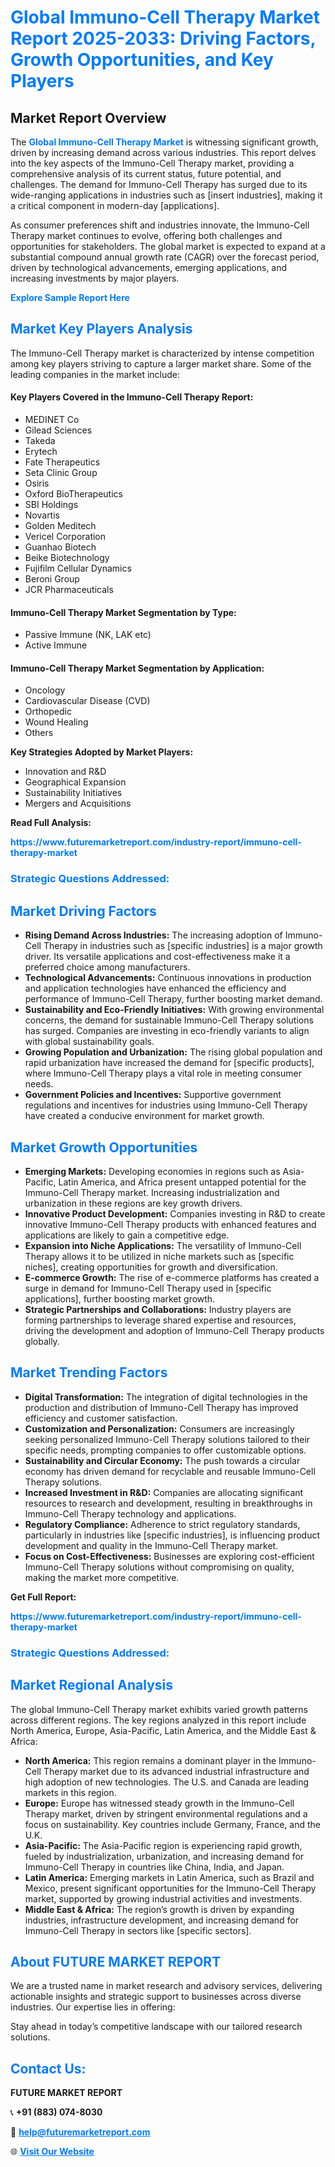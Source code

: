 <h1 style="color: #007BFF;">Global Immuno-Cell Therapy Market Report 2025-2033: Driving Factors, Growth Opportunities, and Key Players</h1>

<section id="overview">
<h2>Market Report Overview</h2>
<p>The <a href="https://www.futuremarketreport.com/industry-report/immuno-cell-therapy-market" style="color: #007BFF; text-decoration: none;"><strong>Global Immuno-Cell Therapy Market</strong></a> is witnessing significant growth, driven by increasing demand across various industries. This report delves into the key aspects of the Immuno-Cell Therapy market, providing a comprehensive analysis of its current status, future potential, and challenges. The demand for Immuno-Cell Therapy has surged due to its wide-ranging applications in industries such as [insert industries], making it a critical component in modern-day [applications].</p>
<p>As consumer preferences shift and industries innovate, the Immuno-Cell Therapy market continues to evolve, offering both challenges and opportunities for stakeholders. The global market is expected to expand at a substantial compound annual growth rate (CAGR) over the forecast period, driven by technological advancements, emerging applications, and increasing investments by major players.</p>
</section>

<section id="overview">
<p><a href="https://www.futuremarketreport.com/request-sample/reportId=79983" style="color: #007BFF; text-decoration: none;"><strong>Explore Sample Report Here</strong></a></p>
</section>

<section id="key-players">
<h2 style="color: #007BFF;">Market Key Players Analysis</h2>
<p>The Immuno-Cell Therapy market is characterized by intense competition among key players striving to capture a larger market share. Some of the leading companies in the market include:</p>
<h4>Key Players Covered in the Immuno-Cell Therapy Report:</h4>
<ul><li>MEDINET Co</li><li>Gilead Sciences</li><li>Takeda</li><li>Erytech</li><li>Fate Therapeutics</li><li>Seta Clinic Group</li><li>Osiris</li><li>Oxford BioTherapeutics</li><li>SBI Holdings</li><li>Novartis</li><li>Golden Meditech</li><li>Vericel Corporation</li><li>Guanhao Biotech</li><li>Beike Biotechnology</li><li>Fujifilm Cellular Dynamics</li><li>Beroni Group</li><li>JCR Pharmaceuticals</li></ul>
<h4>Immuno-Cell Therapy Market Segmentation by Type:</h4>
<ul><li>Passive Immune (NK, LAK etc)</li><li>Active Immune</li></ul>

<h4>Immuno-Cell Therapy Market Segmentation by Application:</h4>
<ul><li>Oncology</li><li>Cardiovascular Disease (CVD)</li><li>Orthopedic</li><li>Wound Healing</li><li>Others</li></ul>
<p><strong>Key Strategies Adopted by Market Players:</strong></p>
<ul>
<li>Innovation and R&D</li>
<li>Geographical Expansion</li>
<li>Sustainability Initiatives</li>
<li>Mergers and Acquisitions</li>
</ul>
</section>

<section>
<p><strong>Read Full Analysis: </strong></p><a href="https://www.futuremarketreport.com/industry-report/immuno-cell-therapy-market" style="color: #007BFF; text-decoration: none;"><strong>https://www.futuremarketreport.com/industry-report/immuno-cell-therapy-market</strong></a>
<h3 style="color: #007BFF;">Strategic Questions Addressed:</h3>
</section>

<section id="driving-factors">
<h2 style="color: #007BFF;">Market Driving Factors</h2>
<ul>
<li><strong>Rising Demand Across Industries:</strong> The increasing adoption of Immuno-Cell Therapy in industries such as [specific industries] is a major growth driver. Its versatile applications and cost-effectiveness make it a preferred choice among manufacturers.</li>
<li><strong>Technological Advancements:</strong> Continuous innovations in production and application technologies have enhanced the efficiency and performance of Immuno-Cell Therapy, further boosting market demand.</li>
<li><strong>Sustainability and Eco-Friendly Initiatives:</strong> With growing environmental concerns, the demand for sustainable Immuno-Cell Therapy solutions has surged. Companies are investing in eco-friendly variants to align with global sustainability goals.</li>
<li><strong>Growing Population and Urbanization:</strong> The rising global population and rapid urbanization have increased the demand for [specific products], where Immuno-Cell Therapy plays a vital role in meeting consumer needs.</li>
<li><strong>Government Policies and Incentives:</strong> Supportive government regulations and incentives for industries using Immuno-Cell Therapy have created a conducive environment for market growth.</li>
</ul>
</section>

<section id="growth-opportunities">
<h2 style="color: #007BFF;">Market Growth Opportunities</h2>
<ul>
<li><strong>Emerging Markets:</strong> Developing economies in regions such as Asia-Pacific, Latin America, and Africa present untapped potential for the Immuno-Cell Therapy market. Increasing industrialization and urbanization in these regions are key growth drivers.</li>
<li><strong>Innovative Product Development:</strong> Companies investing in R&D to create innovative Immuno-Cell Therapy products with enhanced features and applications are likely to gain a competitive edge.</li>
<li><strong>Expansion into Niche Applications:</strong> The versatility of Immuno-Cell Therapy allows it to be utilized in niche markets such as [specific niches], creating opportunities for growth and diversification.</li>
<li><strong>E-commerce Growth:</strong> The rise of e-commerce platforms has created a surge in demand for Immuno-Cell Therapy used in [specific applications], further boosting market growth.</li>
<li><strong>Strategic Partnerships and Collaborations:</strong> Industry players are forming partnerships to leverage shared expertise and resources, driving the development and adoption of Immuno-Cell Therapy products globally.</li>
</ul>
</section>

<section id="trending-factors">
<h2 style="color: #007BFF;">Market Trending Factors</h2>
<ul>
<li><strong>Digital Transformation:</strong> The integration of digital technologies in the production and distribution of Immuno-Cell Therapy has improved efficiency and customer satisfaction.</li>
<li><strong>Customization and Personalization:</strong> Consumers are increasingly seeking personalized Immuno-Cell Therapy solutions tailored to their specific needs, prompting companies to offer customizable options.</li>
<li><strong>Sustainability and Circular Economy:</strong> The push towards a circular economy has driven demand for recyclable and reusable Immuno-Cell Therapy solutions.</li>
<li><strong>Increased Investment in R&D:</strong> Companies are allocating significant resources to research and development, resulting in breakthroughs in Immuno-Cell Therapy technology and applications.</li>
<li><strong>Regulatory Compliance:</strong> Adherence to strict regulatory standards, particularly in industries like [specific industries], is influencing product development and quality in the Immuno-Cell Therapy market.</li>
<li><strong>Focus on Cost-Effectiveness:</strong> Businesses are exploring cost-efficient Immuno-Cell Therapy solutions without compromising on quality, making the market more competitive.</li>
</ul>
</section>

<section>
<p><strong>Get Full Report: </strong></p><a href="https://www.futuremarketreport.com/industry-report/immuno-cell-therapy-market" style="color: #007BFF; text-decoration: none;"><strong>https://www.futuremarketreport.com/industry-report/immuno-cell-therapy-market</strong></a>
<h3 style="color: #007BFF;">Strategic Questions Addressed:</h3>
</section>


<section id="regional-analysis">
<h2 style="color: #007BFF;">Market Regional Analysis</h2>
<p>The global Immuno-Cell Therapy market exhibits varied growth patterns across different regions. The key regions analyzed in this report include North America, Europe, Asia-Pacific, Latin America, and the Middle East & Africa:</p>
<ul>
<li><strong>North America:</strong> This region remains a dominant player in the Immuno-Cell Therapy market due to its advanced industrial infrastructure and high adoption of new technologies. The U.S. and Canada are leading markets in this region.</li>
<li><strong>Europe:</strong> Europe has witnessed steady growth in the Immuno-Cell Therapy market, driven by stringent environmental regulations and a focus on sustainability. Key countries include Germany, France, and the U.K.</li>
<li><strong>Asia-Pacific:</strong> The Asia-Pacific region is experiencing rapid growth, fueled by industrialization, urbanization, and increasing demand for Immuno-Cell Therapy in countries like China, India, and Japan.</li>
<li><strong>Latin America:</strong> Emerging markets in Latin America, such as Brazil and Mexico, present significant opportunities for the Immuno-Cell Therapy market, supported by growing industrial activities and investments.</li>
<li><strong>Middle East & Africa:</strong> The region’s growth is driven by expanding industries, infrastructure development, and increasing demand for Immuno-Cell Therapy in sectors like [specific sectors].</li>
</ul>
</section>

<footer>
<h2 style="color: #007BFF;">About FUTURE MARKET REPORT</h2>
<p>We are a trusted name in market research and advisory services, delivering actionable insights and strategic support to businesses across diverse industries. Our expertise lies in offering:</p>

<p>Stay ahead in today’s competitive landscape with our tailored research solutions.</p>

<h2 style="color: #007BFF;">Contact Us:</h2>
<p><strong>FUTURE MARKET REPORT</strong></p>
<p>📞 <strong>+91 (883) 074-8030</strong></p>
<p>📧 <strong><a href="mailto:help@futuremarketreport.com" style="color: #007BFF;">help@futuremarketreport.com</a></strong></p>
<p>🌐 <strong><a href="https://www.futuremarketreport.com/" style="color: #007BFF;">Visit Our Website</a></strong></p>
</footer>